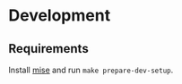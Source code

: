 # Development

## Requirements

Install [mise](https://mise.jdx.dev/) and run `make prepare-dev-setup`.
